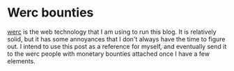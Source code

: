 Werc bounties
=============

[werc](https://werc.cat-v.org/) is the web technology that I am using to run this blog. It is relatively solid, but it has some annoyances that I don't always have the time to figure out. I intend to use this post as a reference for myself, and eventually send it to the werc people with monetary bounties attached once I have a few elements.


